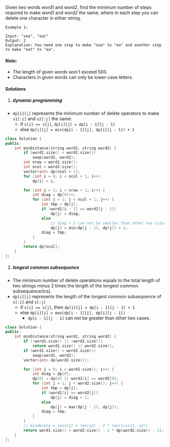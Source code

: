 Given two words word1 and word2, find the minimum number of steps required to make word1 and word2 the same, where in each step you can delete one character in either string.

```
Example 1:

Input: "sea", "eat"
Output: 2
Explanation: You need one step to make "sea" to "ea" and another step to make "eat" to "ea".
```

#### Note:

-    The length of given words won't exceed 500.
-    Characters in given words can only be lower-case letters.


#### Solutions

1. ##### dynamic programming

- `dp[i][j]` represents the minimum number of delete operators to make `s1[:i]` and `s2[:j]` the same.
    - if `s[i] == s[j]`, `dp[i][j] = dp[i - 1][j - 1]`
    - else `dp[i][j] = min(dp[i - 1][j], dp[i][j - 1]) + 1`

```c++
class Solution {
public:
    int minDistance(string word1, string word2) {
        if (word1.size() < word2.size())
            swap(word1, word2);
        int nrow = word1.size();
        int ncol = word2.size();
        vector<int> dp(ncol + 1);
        for (int i = 0; i < ncol + 1; i++)
            dp[i] = i;

        for (int i = 1; i < nrow + 1; i++) {
            int diag = dp[0]++; 
            for (int j = 1; j < ncol + 1; j++) {
                int tmp = dp[j];
                if (word1[i - 1] == word2[j - 1])
                    dp[j] = diag;
                else
                    // diag + 2 can not be smaller than other two situations
                    dp[j] = min(dp[j - 1], dp[j]) + 1;
                diag = tmp;
            }
        }
        return dp[ncol];
    }
};
```

2. ##### longest common subsequence

- The minimum number of delete operations equals to the total length of two strings minus 2 times the length of the longest common subsequence(lcs).
- `dp[i][j]` represents the length of the longest common subsequence of `s[:i]` and `s[:j]`
    - if `s[i] == s[j]`, then `dp[i][j] = dp[i - 1][j - 1] + 1`
    - else `dp[i][j] = max(dp[i - 1][j], dp[i][j - 1])`
        - `dp[i - 1][j - 1]` can not be greater than other two cases.

```c++
class Solution {
public:
    int minDistance(string word1, string word2) {
        if (!word1.size() || !word2.size())
            return word1.size() || word2.size();
        if (word1.size() < word2.size())
            swap(word1, word2);
        vector<int> dp(word2.size());

        for (int i = 0; i < word1.size(); i++) {
            int diag = dp[0];
            dp[0] = dp[0] || word1[i] == word2[0];
            for (int j = 1; j < word2.size(); j++) {
                int tmp = dp[j];
                if (word1[i] == word2[j])
                    dp[j] = diag + 1;
                else
                    dp[j] = max(dp[j - 1], dp[j]);
                diag = tmp;
            }
        }
        // mindelete = len(s1) + len(s2) - 2 * len(lcs(s1, s2))
        return word1.size() + word2.size() - 2 * dp[word2.size() - 1];
    }
};
```